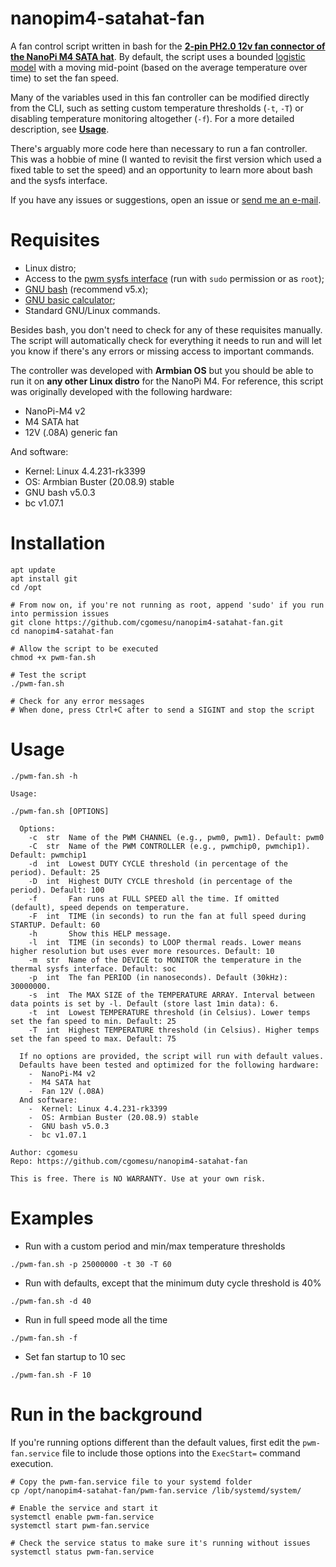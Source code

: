 # nanopim4-satahat-fan
A fan control script written in bash for the [**2-pin PH2.0 12v fan connector of the NanoPi M4 SATA hat**](http://wiki.friendlyarm.com/wiki/index.php/NanoPi_M4_SATA_HAT). By default, the script uses a bounded [logistic model](https://en.wikipedia.org/wiki/Logistic_function) with a moving mid-point (based on the average temperature over time) to set the fan speed. 

Many of the variables used in this fan controller can be modified directly from the CLI, such as setting custom temperature thresholds (`-t`, `-T`) or disabling temperature monitoring altogether (`-f`). For a more detailed description, see [**Usage**](#usage).

There's arguably more code here than necessary to run a fan controller. This was a hobbie of mine (I wanted to revisit the first version which used a fixed table to set the speed) and an opportunity to learn more about bash and the sysfs interface.  

If you have any issues or suggestions, open an issue or [send me an e-mail](mailto:me@cgomesu.com).


# Requisites
- Linux distro;
- Access to the [pwm sysfs interface](https://www.kernel.org/doc/Documentation/pwm.txt) (run with `sudo` permission or as `root`);
- [GNU bash](https://www.gnu.org/software/bash/) (recommend v5.x);
- [GNU basic calculator](https://www.gnu.org/software/bc/);
- Standard GNU/Linux commands.

Besides bash, you don't need to check for any of these requisites manually. The script will automatically check for everything it needs to run and will let you know if there's any errors or missing access to important commands.  

The controller was developed with **Armbian OS** but you should be able to run it on **any other Linux distro** for the NanoPi M4. For reference, this script was originally developed with the following hardware:
-  NanoPi-M4 v2
-  M4 SATA hat
-  12V (.08A) generic fan

And software:
-  Kernel: Linux 4.4.231-rk3399
-  OS: Armbian Buster (20.08.9) stable
-  GNU bash v5.0.3
-  bc v1.07.1


# Installation
```
apt update
apt install git
cd /opt

# From now on, if you're not running as root, append 'sudo' if you run into permission issues
git clone https://github.com/cgomesu/nanopim4-satahat-fan.git
cd nanopim4-satahat-fan

# Allow the script to be executed
chmod +x pwm-fan.sh

# Test the script
./pwm-fan.sh

# Check for any error messages 
# When done, press Ctrl+C after to send a SIGINT and stop the script
```


# Usage
```
./pwm-fan.sh -h
```
```
Usage:

./pwm-fan.sh [OPTIONS]

  Options:
    -c  str  Name of the PWM CHANNEL (e.g., pwm0, pwm1). Default: pwm0
    -C  str  Name of the PWM CONTROLLER (e.g., pwmchip0, pwmchip1). Default: pwmchip1
    -d  int  Lowest DUTY CYCLE threshold (in percentage of the period). Default: 25
    -D  int  Highest DUTY CYCLE threshold (in percentage of the period). Default: 100
    -f       Fan runs at FULL SPEED all the time. If omitted (default), speed depends on temperature.
    -F  int  TIME (in seconds) to run the fan at full speed during STARTUP. Default: 60
    -h       Show this HELP message.
    -l  int  TIME (in seconds) to LOOP thermal reads. Lower means higher resolution but uses ever more resources. Default: 10
    -m  str  Name of the DEVICE to MONITOR the temperature in the thermal sysfs interface. Default: soc
    -p  int  The fan PERIOD (in nanoseconds). Default (30kHz): 30000000.
    -s  int  The MAX SIZE of the TEMPERATURE ARRAY. Interval between data points is set by -l. Default (store last 1min data): 6.
    -t  int  Lowest TEMPERATURE threshold (in Celsius). Lower temps set the fan speed to min. Default: 25
    -T  int  Highest TEMPERATURE threshold (in Celsius). Higher temps set the fan speed to max. Default: 75

  If no options are provided, the script will run with default values.
  Defaults have been tested and optimized for the following hardware:
    -  NanoPi-M4 v2
    -  M4 SATA hat
    -  Fan 12V (.08A)
  And software:
    -  Kernel: Linux 4.4.231-rk3399
    -  OS: Armbian Buster (20.08.9) stable
    -  GNU bash v5.0.3
    -  bc v1.07.1

Author: cgomesu
Repo: https://github.com/cgomesu/nanopim4-satahat-fan

This is free. There is NO WARRANTY. Use at your own risk.

```


# Examples
- Run with a custom period and min/max temperature thresholds
```
./pwm-fan.sh -p 25000000 -t 30 -T 60
```

- Run with defaults, except that the minimum duty cycle threshold is 40%
```
./pwm-fan.sh -d 40
```

- Run in full speed mode all the time
```
./pwm-fan.sh -f
```

- Set fan startup to 10 sec
```
./pwm-fan.sh -F 10
```


# Run in the background
If you're running options different than the default values, first edit the `pwm-fan.service` file to include those options into the `ExecStart=` command execution. 

```
# Copy the pwm-fan.service file to your systemd folder
cp /opt/nanopim4-satahat-fan/pwm-fan.service /lib/systemd/system/

# Enable the service and start it
systemctl enable pwm-fan.service
systemctl start pwm-fan.service

# Check the service status to make sure it's running without issues
systemctl status pwm-fan.service
```
